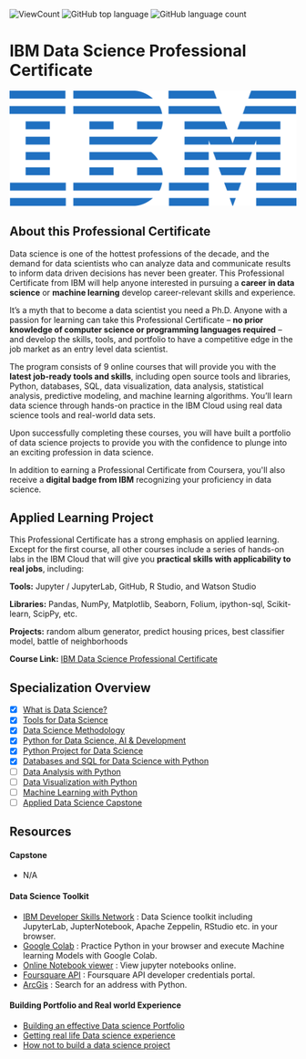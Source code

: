 ![ViewCount](https://views.whatilearened.today/views/github/Jadams29/IBM-Data-Science-Professional-Certificate.svg?cache=remove)
![GitHub top language](https://img.shields.io/github/languages/top/Jadams29/IBM-Data-Science-Professional-Certificate?style=flat)
![GitHub language count](https://img.shields.io/github/languages/count/Jadams29/IBM-Data-Science-Professional-Certificate?style=flat)

# IBM Data Science Professional Certificate

<p align="center">
 <img src="https://raw.githubusercontent.com/Jadams29/IBM-Data-Science-Professional-Certificate/master/ibm.svg" title="IBM logo" alt = "IBM logo" />
</p>

## About this Professional Certificate

Data science is one of the hottest professions of the decade, and the demand for data scientists who can analyze data and communicate results to inform data driven decisions has never been greater. This Professional Certificate from IBM will help anyone interested in pursuing a **career in data science** or **machine learning** develop career-relevant skills and experience.

It’s a myth that to become a data scientist you need a Ph.D. Anyone with a passion for learning can take this Professional Certificate – **no prior knowledge of computer science or programming languages required** – and develop the skills, tools, and portfolio to have a competitive edge in the job market as an entry level data scientist.

The program consists of 9 online courses that will provide you with the **latest job-ready tools and skills**, including open source tools and libraries, Python, databases, SQL, data visualization, data analysis, statistical analysis, predictive modeling, and machine learning algorithms. You’ll learn data science through hands-on practice in the IBM Cloud using real data science tools and real-world data sets.

Upon successfully completing these courses, you will have built a portfolio of data science projects to provide you with the confidence to plunge into an exciting profession in data science.

In addition to earning a Professional Certificate from Coursera, you'll also receive a **digital badge from IBM** recognizing your proficiency in data science.

## Applied Learning Project
This Professional Certificate has a strong emphasis on applied learning. Except for the first course, all other courses include a series of hands-on labs in the IBM Cloud that will give you **practical skills with applicability to real jobs**, including:

**Tools:** Jupyter / JupyterLab, GitHub, R Studio, and Watson Studio

**Libraries:** Pandas, NumPy, Matplotlib, Seaborn, Folium, ipython-sql, Scikit-learn, ScipPy, etc.

**Projects:** random album generator, predict housing prices, best classifier model, battle of neighborhoods 

**Course Link:** [IBM Data Science Professional Certificate](https://www.coursera.org/professional-certificates/ibm-data-science)

## Specialization Overview

  - [x] [What is Data Science?](https://github.com/Jadams29/IBM-Data-Science-Professional-Certificate/tree/main/What%20is%20Data%20Science)
  - [x] [Tools for Data Science](https://github.com/Jadams29/IBM-Data-Science-Professional-Certificate/tree/main/Tools%20for%20Data%20Science)
  - [x] [Data Science Methodology](https://github.com/Jadams29/IBM-Data-Science-Professional-Certificate/tree/main/Data%20Science%20Methodology)
  - [x] [Python for Data Science, AI & Development](https://github.com/Jadams29/IBM-Data-Science-Professional-Certificate/tree/main/Python%20for%20Data%20Science%2C%20AI%20%26%20Development)
  - [x] [Python Project for Data Science](https://github.com/Jadams29/IBM-Data-Science-Professional-Certificate/tree/main/Python%20Project%20for%20Data%20Science)
  - [x] [Databases and SQL for Data Science with Python](https://github.com/Jadams29/IBM-Data-Science-Professional-Certificate/tree/main/Databases%20and%20SQL%20for%20Data%20Science%20with%20Python)
  - [ ] [Data Analysis with Python](https://github.com/Jadams29/IBM-Data-Science-Professional-Certificate/tree/main/Data%20Analysis%20with%20Python)
  - [ ] [Data Visualization with Python](https://github.com/Jadams29/IBM-Data-Science-Professional-Certificate/tree/main/Data%20Visualization%20with%20Python)
  - [ ] [Machine Learning with Python](https://github.com/Jadams29/IBM-Data-Science-Professional-Certificate/tree/main/Machine%20Learning%20with%20Python)
  - [ ] [Applied Data Science Capstone](https://github.com/Jadams29/IBM-Data-Science-Professional-Certificate/tree/main/Applied%20Data%20Science%20Capstone)

## Resources

#### Capstone
- N/A

#### Data Science Toolkit
- [IBM Developer Skills Network](https://labs.cognitiveclass.ai/login?logout=true) : Data Science toolkit including JupyterLab, JupterNotebook, Apache Zeppelin, RStudio etc. in your browser.
- [Google Colab](https://colab.research.google.com) : Practice Python in your browser and execute Machine learning Models with Google Colab.
- [Online Notebook viewer](https://nbviewer.jupyter.org) : View jupyter notebooks online.
- [Foursquare API](https://developer.foursquare.com) : Foursquare API developer credentials portal.
- [ArcGis](https://developers.arcgis.com/labs/python/search-for-an-address/) : Search for an address with Python.


#### Building Portfolio and Real world Experience
- [Building an effective Data science Portfolio](https://towardsdatascience.com/how-to-build-an-effective-data-science-portfolio-56d19b885aa8)
- [Getting real life Data science experience](https://towardsdatascience.com/3-ways-to-get-real-life-data-science-experience-before-your-first-job-545db436ef12)
- [How not to build a data science project](https://towardsdatascience.com/how-not-to-build-a-data-science-project-baa494d98da4)


